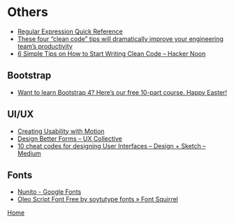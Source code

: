# Others

- [Regular Expression Quick Reference][1]
- [These four “clean code” tips will dramatically improve your engineering team’s productivity][2]
- [6 Simple Tips on How to Start Writing Clean Code – Hacker Noon][3]

## Bootstrap

- [Want to learn Bootstrap 4? Here’s our free 10-part course. Happy Easter!][4]

## UI/UX

- [Creating Usability with Motion][5]
- [Design Better Forms – UX Collective][6]
- [10 cheat codes for designing User Interfaces – Design + Sketch – Medium][7]

## Fonts  

- [Nunito - Google Fonts][8]
- [Oleo Script Font Free by soytutype fonts » Font Squirrel][9]

[Home](../README.md)

[1]:http://regexrenamer.sourceforge.net/help/regex_quickref.html
[2]:https://engineering.videoblocks.com/these-four-clean-code-tips-will-dramatically-improve-your-engineering-teams-productivity-b5bd121dd150
[3]:https://hackernoon.com/6-simple-tips-on-how-to-start-writing-clean-code-d66c241aa268
[4]:https://medium.freecodecamp.org/want-to-learn-bootstrap-4-heres-our-free-10-part-course-happy-easter-35c004dc45a4
[5]:https://medium.com/ux-in-motion/creating-usability-with-motion-the-ux-in-motion-manifesto-a87a4584ddc
[6]:https://uxdesign.cc/design-better-forms-96fadca0f49c
[7]:https://medium.com/sketch-app-sources/design-cheatsheet-274384775da9
[8]:https://fonts.google.com/specimen/Nunito
[9]:https://www.fontsquirrel.com/fonts/oleo-script
